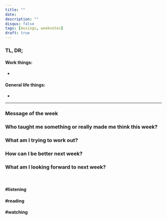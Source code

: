 ```yaml
---
title: ""
date: 
description: ""
disqus: false
tags: [musings, weeknotes]
draft: true
---
```


### TL, DR;

#### Work things:
- 

#### General life things:
- 

____________


### Message of the week



### Who taught me something or really made me think this week?


### What am I trying to work out?


### How can I be better next week?


### What am I looking forward to next week?


<br>

#### #listening
[]()


#### #reading
[]()


#### #watching
[]()